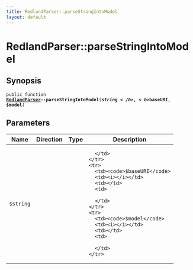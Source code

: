 ```yaml
---
title: RedlandParser::parseStringIntoModel
layout: default
---
```


# RedlandParser::parseStringIntoModel

## Synopsis

<code>public function <b><a href="RedlandParser">RedlandParser</a>::parseStringIntoModel</b>(<b>$string</b>, <b>$baseURI</b>, <b>$model</b>)</code>

## Parameters

<table>
  <thead>
    <tr>
      <th>Name</th>
      <th>Direction</th>
      <th>Type</th>
      <th>Description</th>
    </tr>
  </thead>
  <tbody>
    <tr>
      <td><code>$string</code>
      <td><i></i></td>
      <td></td>
      <td>

      </td>
    </tr>
    <tr>
      <td><code>$baseURI</code>
      <td><i></i></td>
      <td></td>
      <td>

      </td>
    </tr>
    <tr>
      <td><code>$model</code>
      <td><i></i></td>
      <td></td>
      <td>

      </td>
    </tr>
  </tbody>
</table>

